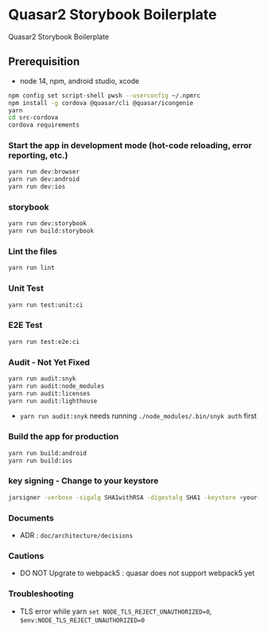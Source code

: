 # Quasar2 Storybook Boilerplate

Quasar2 Storybook Boilerplate

## Prerequisition

- node 14, npm, android studio, xcode

```bash
npm config set script-shell pwsh --userconfig ~/.npmrc
npm install -g cordova @quasar/cli @quasar/icongenie
yarn
cd src-cordova
cordova requirements
```

### Start the app in development mode (hot-code reloading, error reporting, etc.)

```bash
yarn run dev:browser
yarn run dev:android
yarn run dev:ios
```

### storybook

```bash
yarn run dev:storybook
yarn run build:storybook
```

### Lint the files

```bash
yarn run lint
```

### Unit Test

```bash
yarn run test:unit:ci
```

### E2E Test

```bash
yarn run test:e2e:ci
```

### Audit - Not Yet Fixed

```bash
yarn run audit:snyk
yarn run audit:node_modules
yarn run audit:licenses
yarn run audit:lighthouse
```

- `yarn run audit:snyk` needs running `./node_modules/.bin/snyk auth` first

### Build the app for production

```bash
yarn run build:android
yarn run build:ios
```

### key signing - Change to your keystore

```bash
jarsigner -verbose -sigalg SHA1withRSA -digestalg SHA1 -keystore <your-release-key.keystore> \dist\cordova\android\apk\release\android-debug.apk alias_name
```

### Documents

- ADR : `doc/architecture/decisions`

### Cautions

- DO NOT Upgrate to webpack5 : quasar does not support webpack5 yet

### Troubleshooting

- TLS error while yarn  `set NODE_TLS_REJECT_UNAUTHORIZED=0`, `$env:NODE_TLS_REJECT_UNAUTHORIZED=0`
